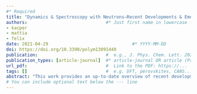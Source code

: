 ```yaml
---
#* Required
title: "Dynamics & Spectroscopy with Neutrons—Recent Developments & Emerging Opportunities"                             #*
authors:                              #* Just first name in lowercase for those from our group
- kacper
- mattia
- felix
date: 2021-04-29                                #* YYYY-MM-DD
doi: https://doi.org/10.3390/polym13091440                                 #* https://doi.org/...
publication:                          #  e.g., J. Phys. Chem. Lett. 2025, 16, 1, 184–190.
publication_types: [article-journal]  #* article-journal OR article (Preprint)
url_pdf:                              #  Link to the PDF: https://...
tags: []                              #  e.g. DFT, perovskites, CANS...
abstract: "This work provides an up-to-date overview of recent developments in neutron spectroscopic techniques and associated computational tools to interrogate the structural properties and dynamical behavior of complex and disordered materials, with a focus on those of a soft and polymeric nature. These have and continue to pave the way for new scientific opportunities simply thought unthinkable not so long ago, and have particularly benefited from advances in high-resolution, broadband techniques spanning energy transfers from the meV to the eV. Topical areas include the identification and robust assignment of low-energy modes underpinning functionality in soft solids and supramolecular frameworks, or the quantification in the laboratory of hitherto unexplored nuclear quantum effects dictating thermodynamic properties. In addition to novel classes of materials, we also discuss recent discoveries around water and its phase diagram, which continue to surprise us. All throughout, emphasis is placed on linking these ongoing and exciting experimental and computational developments to specific scientific questions in the context of the discovery of new materials for sustainable technologies."                          #* Copy of the abstract
# You can include optional text below the --- line
---
```


